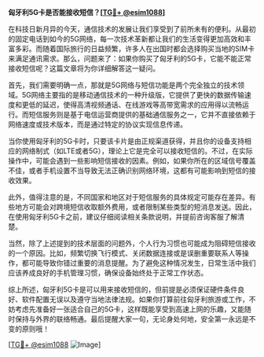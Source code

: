 **匈牙利5G卡是否能接收短信？[[TG💪+ @esim1088](https://t.me/s/esim1088)]**

在科技日新月异的今天，通信技术的发展让我们享受到了前所未有的便利。从最初的固定电话到如今的5G网络，每一次技术革新都让我们的生活变得更加高效和丰富多彩。而随着国际旅行的日益频繁，许多人在出国时都会选择购买当地的SIM卡来满足通讯需求。那么，问题来了：如果你购买了匈牙利的5G卡，它能不能正常接收短信呢？这篇文章将为你详细解答这一疑问。

首先，我们需要明确一点，那就是5G网络与短信功能是两个完全独立的技术领域。5G网络主要指的是移动通信技术的一种升级版，它提供了更快的数据传输速度和更低的延迟，使得高清视频通话、在线游戏等高带宽需求的应用得以流畅运行。而短信服务则是基于电信运营商提供的基础通信服务之一，它并不直接依赖于网络速度或技术版本，而是通过特定的协议实现信息传递。

当你使用匈牙利的5G卡时，只要该卡片是由正规渠道获得，并且你的设备支持相应的网络制式（如LTE或者5G），理论上它是完全可以接收短信的。不过，在实际操作中，可能会遇到一些影响短信接收的因素。例如，如果你所在的区域信号覆盖不佳，或者手机设置不当导致无法正确识别网络环境，这都有可能影响到短信的接收效果。

此外，值得注意的是，不同国家和地区对于短信服务的具体规定可能存在差异。有些地方可能会对跨境短信收取额外费用，或者限制某些类型的短消息发送。因此，在使用匈牙利5G卡之前，建议仔细阅读相关条款说明，并提前咨询客服了解清楚。

当然，除了上述提到的技术层面的问题外，个人行为习惯也可能成为阻碍短信接收的一个原因。比如，频繁切换飞行模式、关闭数据连接或是误删重要联系人等操作，都可能导致你错过重要的消息提醒。为了避免这种情况发生，日常生活中我们应该养成良好的手机管理习惯，确保设备始终处于正常工作状态。

综上所述，匈牙利5G卡是可以用来接收短信的，但前提是必须保证硬件条件良好、软件配置无误以及遵守当地法律法规。如果你打算前往匈牙利旅游或工作，不妨考虑先准备好一张适合自己的5G卡，这样既能享受到高速上网的乐趣，又能随时保持与外界的联络畅通。最后提醒大家一句，无论身处何地，安全第一永远是不变的原则哦！

[[TG💪+ @esim1088](https://t.me/s/esim1088) ![Image](https://i.postimg.cc/4NQfJmqS/Snipaste-2025-05-13-00-14-12.png)]